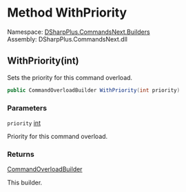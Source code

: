 # Method WithPriority

Namespace: [DSharpPlus.CommandsNext.Builders](DSharpPlus.CommandsNext.Builders.md)  
Assembly: DSharpPlus.CommandsNext.dll

## <a id="DSharpPlus_CommandsNext_Builders_CommandOverloadBuilder_WithPriority_System_Int32_"></a>WithPriority\(int\)

Sets the priority for this command overload.

```csharp
public CommandOverloadBuilder WithPriority(int priority)
```

### Parameters

`priority` [int](https://learn.microsoft.com/dotnet/api/system.int32)

Priority for this command overload.

### Returns

[CommandOverloadBuilder](DSharpPlus.CommandsNext.Builders.CommandOverloadBuilder.md)

This builder.

